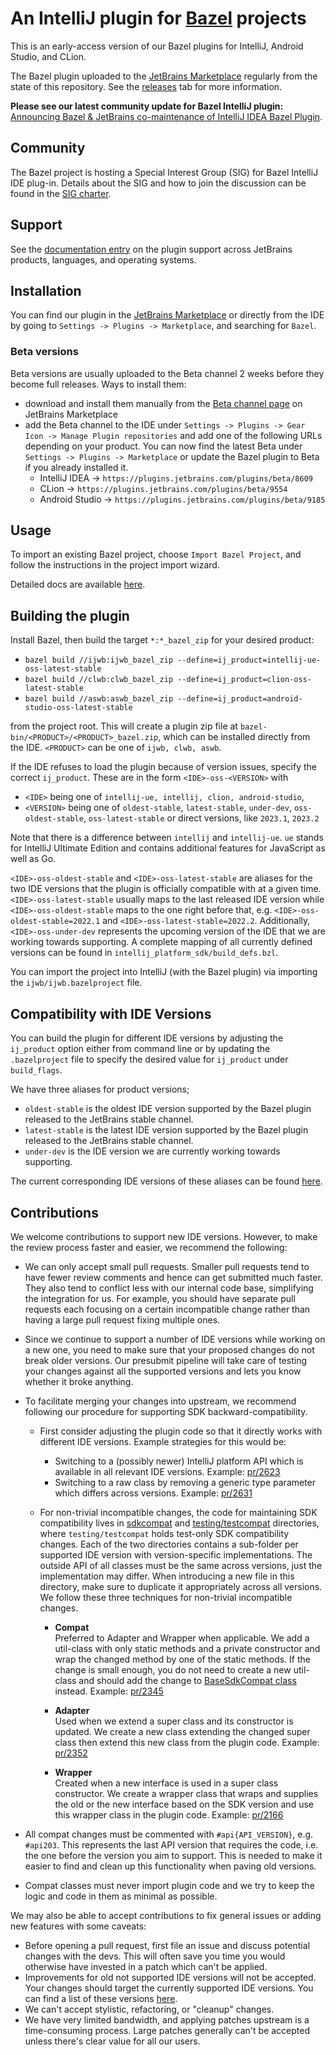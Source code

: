 # An IntelliJ plugin for [Bazel](http://bazel.build) projects

This is an early-access version of our Bazel plugins for IntelliJ,
Android Studio, and CLion.

The Bazel plugin uploaded to the [JetBrains Marketplace](https://plugins.jetbrains.com/plugin/8609-bazel) 
regularly from the state of this repository. See the [releases](https://github.com/bazelbuild/intellij/releases) 
tab for more information.

**Please see our latest community update for Bazel IntelliJ plugin:**
[Announcing Bazel & JetBrains co-maintenance of IntelliJ IDEA Bazel Plugin](https://blog.bazel.build/2022/07/11/Bazel-IntelliJ-Update.html#announcing-bazel-jetbrains-co-maintenance-of-intellij-idea-bazel).

## Community
The Bazel project is hosting a Special Interest Group (SIG) for Bazel IntelliJ IDE plug-in. Details about the SIG and 
how to join the discussion can be found in the [SIG charter](https://github.com/bazelbuild/community/blob/main/sigs/bazel-intellij/CHARTER.md).

## Support

See the [documentation entry](https://ij.bazel.build/docs/bazel-support.html)
on the plugin support across JetBrains products, languages, and operating
systems.

## Installation

You can find our plugin in the [JetBrains Marketplace](https://plugins.jetbrains.com/plugin/8609-bazel)
or directly from the IDE by going to `Settings -> Plugins -> Marketplace`, and searching for `Bazel`.

### Beta versions

Beta versions are usually uploaded to the Beta channel 2 weeks before they become full releases. Ways to install them: 
- download and install them manually from the [Beta channel page](https://plugins.jetbrains.com/plugin/8609-bazel/versions/beta) on JetBrains Marketplace
- add the Beta channel to the IDE under `Settings -> Plugins -> Gear Icon -> Manage Plugin repositories` and add one of the following URLs depending on your product. 
  You can now find the latest Beta under `Settings -> Plugins -> Marketplace` or update the Bazel plugin to Beta if you already installed it.
  - IntelliJ IDEA -> `https://plugins.jetbrains.com/plugins/beta/8609`
  - CLion -> `https://plugins.jetbrains.com/plugins/beta/9554`
  - Android Studio -> `https://plugins.jetbrains.com/plugins/beta/9185`

## Usage

To import an existing Bazel project, choose `Import Bazel Project`,
and follow the instructions in the project import wizard.

Detailed docs are available [here](http://ij.bazel.build).


## Building the plugin

Install Bazel, then build the target `*:*_bazel_zip` for your desired product:

* `bazel build //ijwb:ijwb_bazel_zip --define=ij_product=intellij-ue-oss-latest-stable`
* `bazel build //clwb:clwb_bazel_zip --define=ij_product=clion-oss-latest-stable`
* `bazel build //aswb:aswb_bazel_zip --define=ij_product=android-studio-oss-latest-stable`

from the project root. This will create a plugin zip file at
`bazel-bin/<PRODUCT>/<PRODUCT>_bazel.zip`, which can be installed directly
from the IDE. `<PRODUCT>` can be one of `ijwb, clwb, aswb`.

If the IDE refuses to load the plugin because of version issues, specify the
correct `ij_product`. These are in the form `<IDE>-oss-<VERSION>` with 
  * `<IDE>` being one of `intellij-ue, intellij, clion, android-studio`, 
  * `<VERSION>` being one of `oldest-stable`, `latest-stable`, `under-dev`, `oss-oldest-stable`, `oss-latest-stable` or direct versions, like `2023.1`, `2023.2`

Note that there is a difference between `intellij` and `intellij-ue`.
`ue` stands for IntelliJ Ultimate Edition and contains additional 
features for JavaScript as well as Go.

`<IDE>-oss-oldest-stable` and `<IDE>-oss-latest-stable` are aliases for the two IDE versions
that the plugin is officially compatible with at a given time. `<IDE>-oss-latest-stable` usually 
maps to the last released IDE version while `<IDE>-oss-oldest-stable` maps to the one right before that, 
e.g. `<IDE>-oss-oldest-stable=2022.1` and `<IDE>-oss-latest-stable=2022.2`. Additionally, 
`<IDE>-oss-under-dev` represents the upcoming version of the IDE that we are working towards 
supporting. A complete mapping of all currently defined versions can be found in 
`intellij_platform_sdk/build_defs.bzl`.

You can import the project into IntelliJ (with the Bazel plugin)
via importing the `ijwb/ijwb.bazelproject` file.

## Compatibility with IDE Versions

You can build the plugin for different IDE versions by adjusting the `ij_product` 
option either from command line or by updating the `.bazelproject` file to specify
the desired value for `ij_product` under `build_flags`. 

We have three aliases for product versions;
  * `oldest-stable` is the oldest IDE version supported by the Bazel plugin released to 
  the JetBrains stable channel.
  * `latest-stable` is the latest IDE version supported by the Bazel plugin released to
  the JetBrains stable channel.
  * `under-dev` is the IDE version we are currently working towards supporting.

The current corresponding IDE versions of these aliases can be found [here](./intellij_platform_sdk/build_defs.bzl#L31).

## Contributions

We welcome contributions to support new IDE versions. However, to make
the review process faster and easier, we recommend the following:

  * We can only accept small pull requests. Smaller pull requests tend to have 
    fewer review comments and hence can get submitted much faster. They also tend
    to conflict less with our internal code base, simplifying the integration for us. 
    For example, you should have separate pull requests each focusing on a certain incompatible change
    rather than having a large pull request fixing multiple ones.
    
  * Since we continue to support a number of IDE versions while working on a new
    one, you need to make sure that your proposed changes do not break
    older versions. Our presubmit pipeline will take care of testing your changes
    against all the supported versions and lets you know whether it broke anything.
    
  * To facilitate merging your changes into upstream, we recommend following
    our procedure for supporting SDK backward-compatibility. 
    
    * First consider adjusting the plugin code so that it directly works with different IDE versions. 
      Example strategies for this would be:
      
      * Switching to a (possibly newer) IntelliJ platform API which is available in all relevant IDE versions. Example: [pr/2623](https://github.com/bazelbuild/intellij/pull/2623)
      * Switching to a raw class by removing a generic type parameter which differs across versions. Example: [pr/2631](https://github.com/bazelbuild/intellij/pull/2631)
    
    * For non-trivial incompatible changes, the code for maintaining SDK compatibility lives
      in [sdkcompat](./sdkcompat) and [testing/testcompat](./testing/testcompat) directories, where `testing/testcompat`
      holds test-only SDK compatibility changes. Each of the two directories contains a sub-folder per supported IDE version with 
      version-specific implementations. The outside API of all classes must be the same across versions, just 
      the implementation may differ. When introducing a new file in this directory, make sure to duplicate
      it appropriately across all versions.  
      We follow these three techniques for non-trivial incompatible changes.
    
      * **Compat**  
         Preferred to Adapter and Wrapper when applicable. We add a util-class with 
         only static methods and a private constructor and wrap the changed method by one of the 
         static methods. If the change is small enough, you do not need to create a new util-class
         and should add the change to [BaseSdkCompat class](./sdkcompat/v222/com/google/idea/sdkcompat/general/BaseSdkCompat.java) 
         instead. Example: [pr/2345](https://github.com/bazelbuild/intellij/pull/2345)

      * **Adapter**  
         Used when we extend a super class and its constructor is updated.
         We create a new class extending the changed super class then extend this new class
         from the plugin code. Example: [pr/2352](https://github.com/bazelbuild/intellij/pull/2352)

      * **Wrapper**  
        Created when a new interface is used in a super class constructor. We create
        a wrapper class that wraps and supplies the old or the new interface based on
        the SDK version and use this wrapper class in the plugin code.
        Example: [pr/2166](https://github.com/bazelbuild/intellij/pull/2166)

  * All compat changes must be commented with `#api{API_VERSION}`, e.g. `#api203`.
    This represents the last API version that requires the code, i.e. the one before
    the version you aim to support. This is needed to make it easier to find and
    clean up this functionality when paving old versions.
    
  * Compat classes must never import plugin code and we try to keep the logic and code in them 
    as minimal as possible.

  
We may also be able to accept contributions to fix general issues or adding new features with some caveats:

  * Before opening a pull request, first file an issue and discuss potential
    changes with the devs. This will often save you time you would otherwise
    have invested in a patch which can't be applied.
  * Improvements for old not supported IDE versions will not be accepted.
    Your changes should target the currently supported IDE versions. 
    You can find a list of these versions [here](./intellij_platform_sdk/build_defs.bzl#L31).
  * We can't accept stylistic, refactoring, or "cleanup" changes.
  * We have very limited bandwidth, and applying patches upstream is a
    time-consuming process. Large patches generally can't be accepted unless
    there's clear value for all our users.
    
